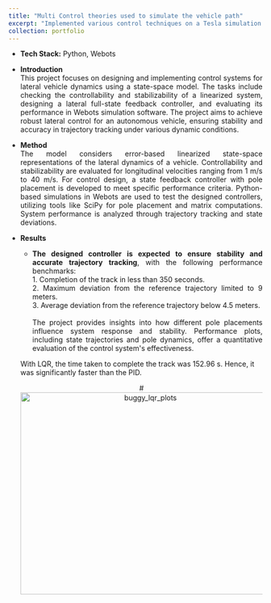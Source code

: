 ```yaml
---
title: "Multi Control theories used to simulate the vehicle path"
excerpt: "Implemented various control techniques on a Tesla simulation. <br/><img src='/images/mppi_paths.png' style='width:250;height:150;'>"
collection: portfolio
---
```


* <b>Tech Stack:</b> Python, Webots

*  <p style="text-align: justify;"><b>Introduction</b><br>This project focuses on designing and implementing control systems for lateral vehicle dynamics using a state-space model. The tasks include checking the controllability and stabilizability of a linearized system, designing a lateral full-state feedback controller, and evaluating its performance in Webots simulation software. The project aims to achieve robust lateral control for an autonomous vehicle, ensuring stability and accuracy in trajectory tracking under various dynamic conditions.</p>
  
* <p style="text-align: justify;"><b>Method</b><br>The model considers error-based linearized state-space representations of the lateral dynamics of a vehicle. Controllability and stabilizability are evaluated for longitudinal velocities ranging from 1 m/s to 40 m/s. For control design, a state feedback controller with pole placement is developed to meet specific performance criteria. Python-based simulations in Webots are used to test the designed controllers, utilizing tools like SciPy for pole placement and matrix computations. System performance is analyzed through trajectory tracking and state deviations.</p>

* <b>Results</b>
    * <p style="text-align: justify;"><b>The designed controller is expected to ensure stability and accurate trajectory tracking</b>, with the following performance benchmarks:<br>
      1. Completion of the track in less than 350 seconds.<br>
      2. Maximum deviation from the reference trajectory limited to 9 meters.<br>
      3. Average deviation from the reference trajectory below 4.5 meters.<br><br>
      The project provides insights into how different pole placements influence system response and stability. Performance plots, including state trajectories and pole dynamics, offer a quantitative evaluation of the control system's effectiveness.</p>

    <p>With LQR, the time taken to complete the track was 152.96 s. Hence, it was significantly faster than the PID.</p>

    <div style="text-align:center">
    #<img src="/images/buggy_lqr_plots.png" alt="buggy_lqr_plots" style="width:500px;height:400px;">
    </div>

